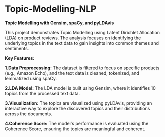 # Topic-Modelling-NLP

**Topic Modelling with Gensim, spaCy, and pyLDAvis**

This project demonstrates Topic Modelling using Latent Dirichlet Allocation (LDA) on product reviews. The analysis focuses on identifying the underlying topics in the text data to gain insights into common themes and sentiments.

**Key Features:**

**1.Data Preprocessing:** The dataset is filtered to focus on specific products (e.g., Amazon Echo), and the text data is cleaned, tokenized, and lemmatized using spaCy.

**2.LDA Model:** The LDA model is built using Gensim, where it identifies 10 topics from the processed text data.

**3.Visualization:** The topics are visualized using pyLDAvis, providing an interactive way to explore the discovered topics and their distributions across the documents.

**4.Coherence Score:** The model's performance is evaluated using the Coherence Score, ensuring the topics are meaningful and coherent.


